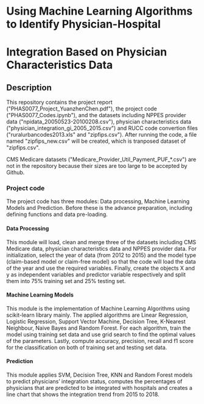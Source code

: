 # Using Machine Learning Algorithms to Identify Physician-Hospital
# Integration Based on Physician Characteristics Data


## Description
This repository contains the project report ("PHAS0077_Project_YuanzhenChen.pdf"), the project 
code ("PHAS0077_Codes.ipynb"), and the datasets including NPPES provider data ("npidata_20050523-20100208.csv"),
physician characteristics data ("physician_integration_gi_2005_2015.csv") and RUCC code convertion 
files ("ruralurbancodes2013.xls" and "zipfips.csv"). After running the code, a file named "zipfips_new.csv"
will be created, which is tranposed dataset of "zipfips.csv".

CMS Medicare datasets ("Medicare_Provider_Util_Payment_PUF_*.csv") are not in the repository because
their sizes are too large to be accepted by Github.


### Project code
The project code has three modules: Data processing, Machine Learning Models and Prediction. 
Before these is the advance preparation, including defining functions and data pre-loading.

#### Data Processing
This module will load, clean and merge three of the datasets including CMS Medicare data, 
physician characteristics data and NPPES provider data. For initialization, select the year of data 
(from 2012 to 2015) and the model type (claim-based model or claim-free model) so that the 
code will load the data of the year and use the required variables. Finally, create the objects X 
and y as independent variables and predictor variable respectively and split them into 75% 
training set and 25% testing set.

#### Machine Learning Models
This module is the implementation of Machine Learning Algorithms using scikit-learn library 
mainly. The applied algorithms are Linear Regression, Logistic Regression, Support Vector 
Machine, Decision Tree, K-Nearest Neighbour, Naive Bayes and Random Forest. For each 
algorithm, train the model using training set data and use grid search to find the optimal values 
of the parameters. Lastly, compute accuracy, precision, recall and f1 score for the classification
on both of training set and testing set data.

#### Prediction
This module applies SVM, Decision Tree, KNN and Random Forest models to predict physicians’ 
integration status, computes the percentages of physicians that are predicted to be integrated 
with hospitals and creates a line chart that shows the integration trend from 2015 to 2018.
